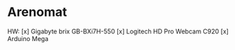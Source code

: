 Arenomat
======

HW: 
[x] Gigabyte brix GB-BXi7H-550
[x] Logitech HD Pro Webcam C920
[x] Arduino Mega

